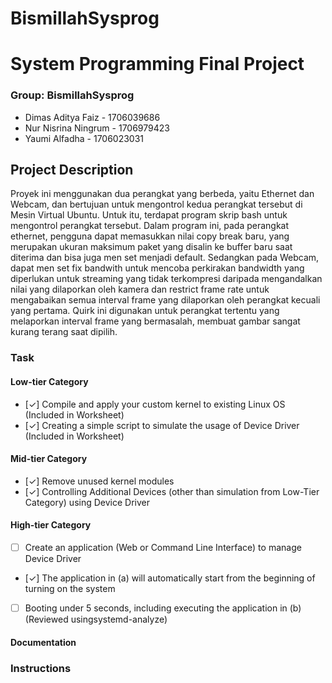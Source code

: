 # BismillahSysprog
# System Programming Final Project

### Group: BismillahSysprog
- Dimas Aditya Faiz - 1706039686
- Nur Nisrina Ningrum - 1706979423 
- Yaumi Alfadha - 1706023031


## Project Description
Proyek ini menggunakan dua perangkat yang berbeda, yaitu Ethernet dan Webcam, dan bertujuan untuk mengontrol kedua perangkat tersebut di Mesin Virtual Ubuntu. Untuk itu, terdapat program skrip bash untuk mengontrol perangkat tersebut. Dalam program ini, pada perangkat ethernet, pengguna dapat memasukkan nilai copy break baru, yang merupakan ukuran maksimum paket yang disalin ke buffer baru saat diterima dan bisa juga men set menjadi default. Sedangkan pada Webcam, dapat men set fix bandwith untuk mencoba perkirakan bandwidth yang diperlukan untuk streaming yang tidak terkompresi daripada mengandalkan nilai yang dilaporkan oleh kamera dan restrict frame rate untuk mengabaikan semua interval frame yang dilaporkan oleh perangkat kecuali yang pertama. Quirk ini digunakan untuk perangkat tertentu yang melaporkan interval frame yang bermasalah, membuat gambar sangat kurang terang saat dipilih.


### Task
#### Low-tier Category
- [✓] Compile and apply your custom kernel to existing Linux OS (Included in Worksheet)
- [✓] Creating a simple script to simulate the usage of Device Driver (Included in Worksheet)

#### Mid-tier Category
- [✓] Remove unused kernel modules
- [✓] Controlling Additional Devices (other than simulation from Low-Tier Category) using Device Driver

#### High-tier Category​
- [ ] Create an application (Web or Command Line Interface) to manage Device Driver
- [✓] The application in (a) will automatically start from the beginning of turning on the system
- [ ] Booting under 5 seconds, including executing the application in (b) (Reviewed using ​systemd-analyze​)

#### Documentation

### Instructions


